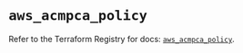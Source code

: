 # `aws_acmpca_policy`

Refer to the Terraform Registry for docs: [`aws_acmpca_policy`](https://registry.terraform.io/providers/hashicorp/aws/5.35.0/docs/resources/acmpca_policy).
